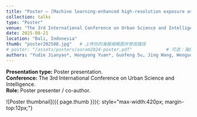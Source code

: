 ```yaml
---
title: "Poster — [Machine learning-enhanced high-resolution exposure assessment of ultrafine particles]"
collection: talks
type: "Poster"
venue: "The 3rd International Conference on Urban Science and Intelligence — Outstanding Poster Award, 2025"
date: 2025-08-21
location: "Bali, Indonesia"
thumb: "poster202508.jpg"   # 上传你的海报缩略图并修改路径
# poster: "/assets/posters/asram2024-poster.pdf"             # 可选：海报 PDF 链接
authors: "Yudie Jianyao*, Hongyong Yuan*, Guofeng Su, Jing Wang, Wenguo Weng & Xiaole Zhang#"
---
```


**Presentation type:** Poster presentation.  
**Conference:** The 3rd International Conference on Urban Science and Intelligence.  
**Role:** Poster presenter / co-author.

![Poster thumbnail]({{ page.thumb }}){: style="max-width:420px; margin-top:12px;"}
